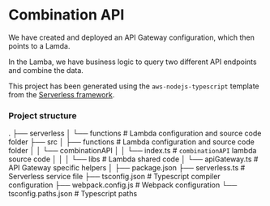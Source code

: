 # Combination API

We have created and deployed an API Gateway configuration, which then points to a Lamda.

In the Lamba, we have business logic to query two different API endpoints and combine the data.

This project has been generated using the `aws-nodejs-typescript` template from the [Serverless framework](https://www.serverless.com/).

### Project structure

.
├── serverless
│   └── functions               # Lambda configuration and source code folder 
├── src
│   ├── functions               # Lambda configuration and source code folder 
│   │   └── combinationAPI
│   │       └── index.ts        # `combinationAPI` lambda source code
│   │
│   └── libs                    # Lambda shared code
│       └── apiGateway.ts       # API Gateway specific helpers
│
├── package.json
├── serverless.ts               # Serverless service file
├── tsconfig.json               # Typescript compiler configuration
├── webpack.config.js           # Webpack configuration
└── tsconfig.paths.json         # Typescript paths
```